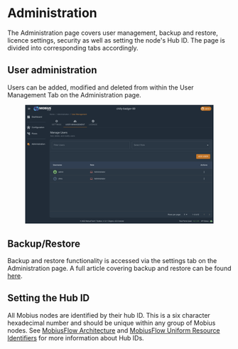 # Administration

The Administration page covers user management, backup and restore, licence settings, security as well as setting the node's Hub ID. The page is divided into corresponding tabs accordingly.

## User administration <a href="#nodeadministration-useradministration" id="nodeadministration-useradministration"></a>

Users can be added, modified and deleted from within the User Management Tab on the Administration page.

<figure><img src="../../.gitbook/assets/image.png" alt=""><figcaption></figcaption></figure>

## Backup/Restore <a href="#nodeadministration-backup-restore" id="nodeadministration-backup-restore"></a>

Backup and restore functionality is accessed via the settings tab on the Administration page. A full article covering backup and restore can be found [here](../mobiusflow/backup-and-restore.md).

## Setting the Hub ID <a href="#nodeadministration-settingthehubid" id="nodeadministration-settingthehubid"></a>

All Mobius nodes are identified by their hub ID. This is a six character hexadecimal number and should be unique within any group of Mobius nodes. See [MobiusFlow Architecture](../mobiusflow/mobiusflow-architecture.md) and [MobiusFlow Uniform Resource Identifiers](../mobiusflow/mobiusflow-uniform-resource-identifiers-uris.md) for more information about Hub IDs.
